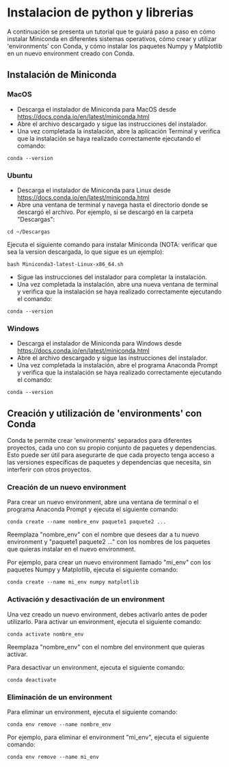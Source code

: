 Instalacion de python y librerias
=======================

A continuación se presenta un tutorial que te guiará paso a paso en cómo instalar Miniconda en diferentes sistemas operativos, cómo crear y utilizar 'environments' con Conda, y cómo instalar los paquetes Numpy y Matplotlib en un nuevo environment creado con Conda.

## Instalación de Miniconda

### MacOS

* Descarga el instalador de Miniconda para MacOS desde https://docs.conda.io/en/latest/miniconda.html
* Abre el archivo descargado y sigue las instrucciones del instalador.
* Una vez completada la instalación, abre la aplicación Terminal y verifica que la instalación se haya realizado correctamente ejecutando el comando:
<pre><code>conda --version
</code></pre>

### Ubuntu
* Descarga el instalador de Miniconda para Linux desde https://docs.conda.io/en/latest/miniconda.html
* Abre una ventana de terminal y navega hasta el directorio donde se descargó el archivo. Por ejemplo, si se descargó en la carpeta "Descargas":
<pre><code>cd ~/Descargas
</code></pre>
Ejecuta el siguiente comando para instalar Miniconda (NOTA: verificar que sea la version descargada, lo que sigue es un ejemplo):
<pre><code>bash Miniconda3-latest-Linux-x86_64.sh
</code></pre>

* Sigue las instrucciones del instalador para completar la instalación.
* Una vez completada la instalación, abre una nueva ventana de terminal y verifica que la instalación se haya realizado correctamente ejecutando el comando:
<pre><code>conda --version
</code></pre>

### Windows
* Descarga el instalador de Miniconda para Windows desde https://docs.conda.io/en/latest/miniconda.html
* Abre el archivo descargado y sigue las instrucciones del instalador.
* Una vez completada la instalación, abre el programa Anaconda Prompt y verifica que la instalación se haya realizado correctamente ejecutando el comando:
<pre><code>conda --version
</code></pre>


## Creación y utilización de 'environments' con Conda

Conda te permite crear 'environments' separados para diferentes proyectos, cada uno con su propio conjunto de paquetes y dependencias. Esto puede ser útil para asegurarte de que cada proyecto tenga acceso a las versiones específicas de paquetes y dependencias que necesita, sin interferir con otros proyectos.

### Creación de un nuevo environment
Para crear un nuevo environment, abre una ventana de terminal o el programa Anaconda Prompt y ejecuta el siguiente comando:
<pre><code>conda create --name nombre_env paquete1 paquete2 ...
</code></pre>

Reemplaza "nombre_env" con el nombre que desees dar a tu nuevo environment y "paquete1 paquete2 ..." con los nombres de los paquetes que quieras instalar en el nuevo environment.

Por ejemplo, para crear un nuevo environment llamado "mi_env" con los paquetes Numpy y Matplotlib, ejecuta el siguiente comando:
<pre><code>conda create --name mi_env numpy matplotlib
</code></pre>

### Activación y desactivación de un environment
Una vez creado un nuevo environment, debes activarlo antes de poder utilizarlo. Para activar un environment, ejecuta el siguiente comando:
<pre><code>conda activate nombre_env
</code></pre>

Reemplaza "nombre_env" con el nombre del environment que quieras activar.

Para desactivar un environment, ejecuta el siguiente comando:
<pre><code>conda deactivate
</code></pre>

### Eliminación de un environment
Para eliminar un environment, ejecuta el siguiente comando:
<pre><code>conda env remove --name nombre_env
</code></pre>

Por ejemplo, para eliminar el environment "mi_env", ejecuta el siguiente comando:
<pre><code>conda env remove --name mi_env
</code></pre>


